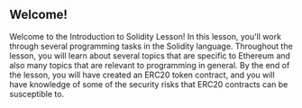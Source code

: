 ## Welcome!

Welcome to the Introduction to Solidity Lesson! In this lesson, you'll work through several programming tasks in the Solidity language. Throughout the lesson, you will learn about several topics that are specific to Ethereum and also many topics that are relevant to programming in general. By the end of the lesson, you will have created an ERC20 token contract, and you will have knowledge of some of the security risks that ERC20 contracts can be susceptible to.  